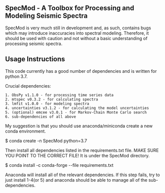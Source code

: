 ## SpecMod - A Toolbox for Processing and Modeling Seismic Spectra

SpecMod is very much still in development and, as such, contains bugs which may introduce inaccuracies into spectral modeling. Therefore, it should be used with caution and not without a basic understanding of processing seismic spectra.

## Usage Instructions

This code currently has a good number of dependencies and is written for python 3.7.

Crucial dependencies:

    1. ObsPy v1.1.0 - for processing time series data
    2. mtspec v0.3.2 - for calculating spectra
    3. lmfit v1.0.0 - for modeling spectra
    4. uncertainties v3.1.2 - for calculating the model uncertainties
    5. (optional) emcee v3.0.1 - for Markov-Chain Monte Carlo search
    6. sub-dependencies of all above

My suggestion is that you should use anaconda/miniconda create a new conda environment.

 $ conda create -n SpecMod python=3.7

Then install all dependencies listed in the requirements.txt file.
MAKE SURE YOU POINT TO THE CORRECT FILE! It is under the SpecMod directory.

 $ conda install -c conda-forge  --file requirements.txt

Anaconda will install all of the relevant dependencies. If this step fails, try
to just install 1-4(or 5) and anaconda should be able to manage all of the sub-dependencies.
